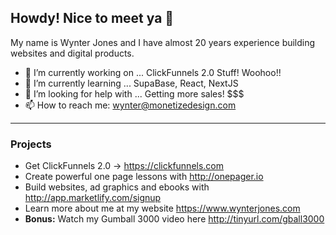 ## Howdy! Nice to meet ya 👋

My name is Wynter Jones and I have almost 20 years experience building websites and digital products. 

- 🔭 I’m currently working on ... ClickFunnels 2.0 Stuff! Woohoo!!
- 🌱 I’m currently learning ... SupaBase, React, NextJS
- 🤔 I’m looking for help with ... Getting more sales! $$$
- 📫 How to reach me: wynter@monetizedesign.com

-----

### Projects

- Get ClickFunnels 2.0 -> https://clickfunnels.com
- Create powerful one page lessons with http://onepager.io 
- Build websites, ad graphics and ebooks with http://app.marketlify.com/signup
- Learn more about me at my website https://www.wynterjones.com
- **Bonus:** Watch my Gumball 3000 video here  http://tinyurl.com/gball3000
